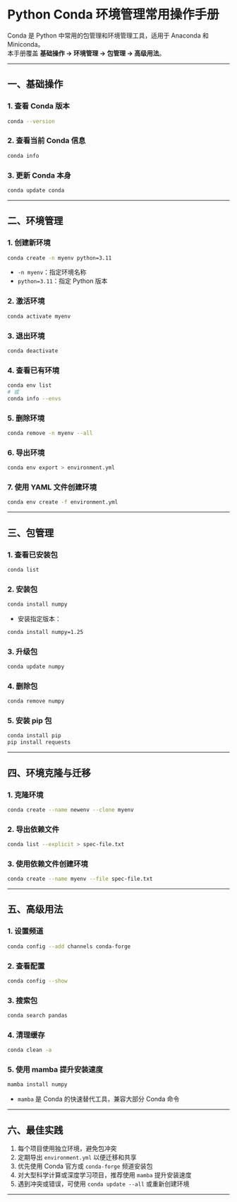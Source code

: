 # Python Conda 环境管理常用操作手册

Conda 是 Python 中常用的包管理和环境管理工具，适用于 Anaconda 和 Miniconda。  
本手册覆盖 **基础操作 → 环境管理 → 包管理 → 高级用法**。

---

## 一、基础操作

### 1. 查看 Conda 版本
```bash
conda --version
```

### 2. 查看当前 Conda 信息
```bash
conda info
```

### 3. 更新 Conda 本身
```bash
conda update conda
```

---

## 二、环境管理

### 1. 创建新环境
```bash
conda create -n myenv python=3.11
```
- `-n myenv`：指定环境名称  
- `python=3.11`：指定 Python 版本

### 2. 激活环境
```bash
conda activate myenv
```

### 3. 退出环境
```bash
conda deactivate
```

### 4. 查看已有环境
```bash
conda env list
# 或
conda info --envs
```

### 5. 删除环境
```bash
conda remove -n myenv --all
```

### 6. 导出环境
```bash
conda env export > environment.yml
```

### 7. 使用 YAML 文件创建环境
```bash
conda env create -f environment.yml
```

---

## 三、包管理

### 1. 查看已安装包
```bash
conda list
```

### 2. 安装包
```bash
conda install numpy
```
- 安装指定版本：
```bash
conda install numpy=1.25
```

### 3. 升级包
```bash
conda update numpy
```

### 4. 删除包
```bash
conda remove numpy
```

### 5. 安装 pip 包
```bash
conda install pip
pip install requests
```

---

## 四、环境克隆与迁移

### 1. 克隆环境
```bash
conda create --name newenv --clone myenv
```

### 2. 导出依赖文件
```bash
conda list --explicit > spec-file.txt
```

### 3. 使用依赖文件创建环境
```bash
conda create --name myenv --file spec-file.txt
```

---

## 五、高级用法

### 1. 设置频道
```bash
conda config --add channels conda-forge
```

### 2. 查看配置
```bash
conda config --show
```

### 3. 搜索包
```bash
conda search pandas
```

### 4. 清理缓存
```bash
conda clean -a
```

### 5. 使用 mamba 提升安装速度
```bash
mamba install numpy
```
- `mamba` 是 Conda 的快速替代工具，兼容大部分 Conda 命令

---

## 六、最佳实践

1. 每个项目使用独立环境，避免包冲突  
2. 定期导出 `environment.yml` 以便迁移和共享  
3. 优先使用 Conda 官方或 `conda-forge` 频道安装包  
4. 对大型科学计算或深度学习项目，推荐使用 `mamba` 提升安装速度  
5. 遇到冲突或错误，可使用 `conda update --all` 或重新创建环境

---
